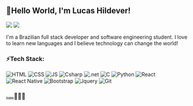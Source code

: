 ## :wave:Hello World, I'm Lucas Hildever!

  <a href = "mailto:lucashildever@outlook.com"><img src="https://img.shields.io/badge/-Gmail-%23333?style=for-the-badge&logo=gmail&logoColor=white" target="_blank"></a>
  <a href="https://www.linkedin.com/in/lucashildever/" target="_blank"><img src="https://img.shields.io/badge/-LinkedIn-%230077B5?style=for-the-badge&logo=linkedin&logoColor=white" target="_blank"></a> 

 
  I'm a Brazilian full stack developer and software engineering student. I love to learn new languages and I believe technology can change the world!
 
  
  ### ⚡Tech Stack:
  <div style="display: inline-block">
    <img align="center" alt="HTML" src="https://img.shields.io/badge/html5-%23E34F26.svg?style=for-the-badge&logo=html5&logoColor=white">
    <img align="center" alt="CSS" src="https://img.shields.io/badge/css3-%231572B6.svg?style=for-the-badge&logo=css3&logoColor=white">
    <img align="center" alt="JS" src="https://img.shields.io/badge/javascript-%23323330.svg?style=for-the-badge&logo=javascript&logoColor=%23F7DF1E">
    <img align="center" alt="Csharp" src="https://img.shields.io/badge/c%23-%23239120.svg?style=for-the-badge&logo=c-sharp&logoColor=white">
    <img align="center" alt=".net" src="https://img.shields.io/badge/.NET-5C2D91?style=for-the-badge&logo=.net&logoColor=white">
    <img align="center" alt="C" src="https://img.shields.io/badge/c-%2300599C.svg?style=for-the-badge&logo=c&logoColor=white">
    <img align="center" alt="Python" src="https://img.shields.io/badge/python-3670A0?style=for-the-badge&logo=python&logoColor=ffdd54">
    <img align="center" alt="React" src="https://img.shields.io/badge/react-%2320232a.svg?style=for-the-badge&logo=react&logoColor=%2361DAFB">
    <img align="center" alt="React Native" src="https://img.shields.io/badge/react_native-%2320232a.svg?style=for-the-badge&logo=react&logoColor=%2361DAFB">
    <img align="center" alt="Bootstrap" src="https://img.shields.io/badge/bootstrap-%23563D7C.svg?style=for-the-badge&logo=bootstrap&logoColor=white">
    <img align="center" alt="Jquery" src="https://img.shields.io/badge/jquery-%230769AD.svg?style=for-the-badge&logo=jquery&logoColor=white">
    <img align="center" alt="Git" src="https://img.shields.io/badge/git-%23F05033.svg?style=for-the-badge&logo=git&logoColor=white">
  </div>
  
  ### <i><a href="https://lucashildever.github.io/Portfolio/" target="_blank" rel="noopener noreferrer" style='font-size: 5'>Portfolio</a></i>👨🏻‍💻
  <br>
  

